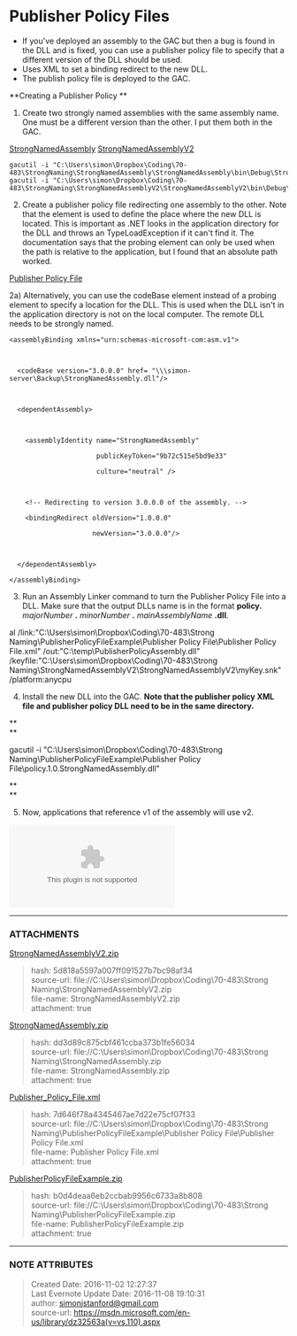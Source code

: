 # Publisher Policy Files

  * If you've deployed an assembly to the GAC but then a bug is found in the DLL and is fixed, you can use a publisher policy file to specify that a different version of the DLL should be used.
  * Uses XML to set a binding redirect to the new DLL.
  * The publish policy file is deployed to the GAC.

 **Creating a Publisher Policy  **

1) Create two strongly named assemblies with the same assembly name. One must
be a different version than the other. I put them both in the GAC.

[StrongNamedAssembly](https://github.com/simonjstanford/70-483-c-sharp-notes/blob/master/media/StrongNamedAssembly.zip)
[StrongNamedAssemblyV2](https://github.com/simonjstanford/70-483-c-sharp-notes/blob/master/media/StrongNamedAssemblyV2.zip)

    gacutil -i "C:\Users\simon\Dropbox\Coding\70-483\StrongNaming\StrongNamedAssembly\StrongNamedAssembly\bin\Debug\StrongNamedAssembly.dll"
    gacutil -i "C:\Users\simon\Dropbox\Coding\70-483\StrongNaming\StrongNamedAssemblyV2\StrongNamedAssemblyV2\bin\Debug\StrongNamedAssembly.dll"

2) Create a publisher policy file redirecting one assembly to the other. Note
that the <probing/> element is used to define the place where the new DLL is
located. This is important as .NET looks in the application directory for the
DLL and throws an TypeLoadException if it can't find it. The documentation
says that the probing element can only be used when the path is relative to
the application, but I found that an absolute path worked.

[Publisher Policy File](https://github.com/simonjstanford/70-483-c-sharp-notes/blob/master/media/Publisher_Policy_File.xml)
  

2a) Alternatively, you can use the codeBase element instead of a probing
element to specify a location for the DLL. This is used when the DLL isn't in
the application directory is not on the local computer. The remote DLL needs
to be strongly named.

  

<?xml version="1.0" encoding="utf-8"?>

<configuration>

  <runtime>

    <assemblyBinding xmlns="urn:schemas-microsoft-com:asm.v1">

  

      <codeBase version="3.0.0.0" href= "\\\simon-server\Backup\StrongNamedAssembly.dll"/>

  

      <dependentAssembly>

  

        <assemblyIdentity name="StrongNamedAssembly"

                          publicKeyToken="9b72c515e5bd9e33"

                          culture="neutral" />

  

        <!-- Redirecting to version 3.0.0.0 of the assembly. -->

        <bindingRedirect oldVersion="1.0.0.0"

                         newVersion="3.0.0.0"/>

  

      </dependentAssembly>

    </assemblyBinding>

  </runtime>

</configuration>

  

3) Run an Assembly Linker command to turn the Publisher Policy File into a
DLL. Make sure that the output DLLs name is in the format **policy.**
_majorNumber_ **.** _minorNumber_ **.** _mainAssemblyName_ **.dll**.

  

al /link:"C:\Users\simon\Dropbox\Coding\70-483\Strong
Naming\PublisherPolicyFileExample\Publisher Policy File\Publisher Policy
File.xml" /out:"C:\temp\PublisherPolicyAssembly.dll"
/keyfile:"C:\Users\simon\Dropbox\Coding\70-483\Strong
Naming\StrongNamedAssemblyV2\StrongNamedAssemblyV2\myKey.snk" /platform:anycpu  



4) Install the new DLL into the GAC. **Note that the publisher policy XML file
and publisher policy DLL need to be in the same directory.**

 **  
**

gacutil -i "C:\Users\simon\Dropbox\Coding\70-483\Strong
Naming\PublisherPolicyFileExample\Publisher Policy
File\policy.1.0.StrongNamedAssembly.dll"

 **  
**

5) Now, applications that reference v1 of the assembly will use v2.

  

 **![noteattachment4][b0d4deaa6eb2ccbab9956c6733a8b808]**

  


---
### ATTACHMENTS
[5d818a5597a007ff091527b7bc98af34]: media/StrongNamedAssemblyV2.zip
[StrongNamedAssemblyV2.zip](media/StrongNamedAssemblyV2.zip)
>hash: 5d818a5597a007ff091527b7bc98af34  
>source-url: file://C:\Users\simon\Dropbox\Coding\70-483\Strong Naming\StrongNamedAssemblyV2.zip  
>file-name: StrongNamedAssemblyV2.zip  
>attachment: true  

[dd3d89c875cbf461ccba373b1fe56034]: media/StrongNamedAssembly.zip
[StrongNamedAssembly.zip](media/StrongNamedAssembly.zip)
>hash: dd3d89c875cbf461ccba373b1fe56034  
>source-url: file://C:\Users\simon\Dropbox\Coding\70-483\Strong Naming\StrongNamedAssembly.zip  
>file-name: StrongNamedAssembly.zip  
>attachment: true  

[7d646f78a4345467ae7d22e75cf07f33]: media/Publisher_Policy_File.xml
[Publisher_Policy_File.xml](media/Publisher_Policy_File.xml)
>hash: 7d646f78a4345467ae7d22e75cf07f33  
>source-url: file://C:\Users\simon\Dropbox\Coding\70-483\Strong Naming\PublisherPolicyFileExample\Publisher Policy File\Publisher Policy File.xml  
>file-name: Publisher Policy File.xml  
>attachment: true  

[b0d4deaa6eb2ccbab9956c6733a8b808]: media/PublisherPolicyFileExample.zip
[PublisherPolicyFileExample.zip](media/PublisherPolicyFileExample.zip)
>hash: b0d4deaa6eb2ccbab9956c6733a8b808  
>source-url: file://C:\Users\simon\Dropbox\Coding\70-483\Strong Naming\PublisherPolicyFileExample.zip  
>file-name: PublisherPolicyFileExample.zip  
>attachment: true  

---
### NOTE ATTRIBUTES
>Created Date: 2016-11-02 12:27:37  
>Last Evernote Update Date: 2016-11-08 19:10:31  
>author: simonjstanford@gmail.com  
>source-url: https://msdn.microsoft.com/en-us/library/dz32563a(v=vs.110).aspx  

<!--stackedit_data:
eyJoaXN0b3J5IjpbLTExMTI4NzczODQsLTU4OTQ1ODQ3OF19
-->